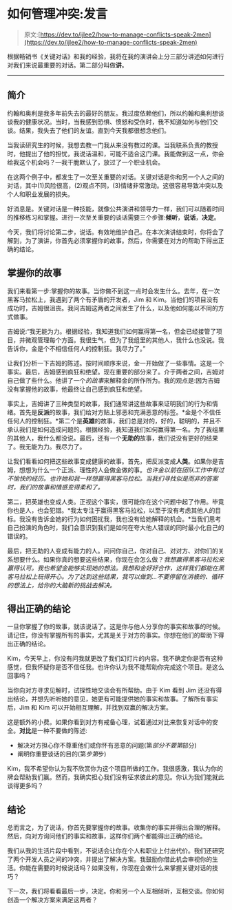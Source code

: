 # 如何管理冲突:发言

> 原文:[https://dev.to/ijlee2/how-to-manage-conflicts-speak-2men](https://dev.to/ijlee2/how-to-manage-conflicts-speak-2men)

根据畅销书《关键对话》和我的经验，我将在我的演讲会上分三部分讲述如何进行对我们来说最重要的对话。第二部分叫做**讲**。

* * *

## [](#introduction)简介

约翰和奥利是我多年前失去的最好的朋友。我过度依赖他们，所以约翰和奥利想谈谈我的健康状况。当时，当我感到恐惧、愤怒和受伤时，我不知道如何与他们交谈。结果，我失去了他们的友谊。直到今天我都很想念他们。

当我读研究生的时候，我想去教一门我从来没有教过的课。当我联系负责的教授时，他提出了他的担忧，我说话温和，可能不适合这门课。我能做到这一点，你会给我这个机会吗？—我干脆默认了，放过了一个职业机会。

在这两个例子中，都发生了一次至关重要的对话。关键对话是你和另一个人之间的对话，其中(1)风险很高，(2)观点不同，(3)情绪非常激动。这很容易导致冲突以及个人和职业发展的损失。

好消息是。关键对话是一种技能，就像公共演讲和领导力一样，我们可以随着时间的推移练习和掌握。进行一次至关重要的谈话需要三个步骤:**倾听**，**说话**，**决定**。

今天，我们将讨论第二步，说话。有效地维护自己。在本次演讲结束时，你将会了解到，为了演讲，你首先必须掌握你的故事。然后，你需要在对方的帮助下得出正确的结论。

## [](#master-your-stories)掌握你的故事

我们来看第一步:掌握你的故事。当你做不到这一点时会发生什么。去年，在一次黑客马拉松上，我遇到了两个有矛盾的开发者，Jim 和 Kim。当他们的项目没有成功时，吉姆很沮丧。我问吉姆这两者之间发生了什么，以及他如何能以不同的方式做事。

吉姆说:“我无能为力。根据经验，我知道我们如何赢得第一名，但金已经接管了项目，并微观管理每个方面。我很生气，但为了我组里的其他人，我什么也没说。我告诉你，金是个不相信任何人的控制狂。我尽力了。”

让我们分析一下吉姆的陈述。按时间顺序来说，金一开始做了一些事情。这是一个事实。最后，吉姆感到疯狂和绝望。现在重要的部分来了。介于两者之间，吉姆对自己做了些什么。他讲了一个*的故事*来解释金的所作所为。我的观点是:因为吉姆没有掌握他的故事，他最终让自己感到疯狂和绝望。

事实上，吉姆讲了三种类型的故事，我们通常讲这些故事来证明我们的行为和情绪。首先是**反派**的故事，我们给对方贴上邪恶和充满恶意的标签。*金是个不信任任何人的控制狂。*第二个是**英雄**的故事，我们总是对的，好的，聪明的，并且不承认我们是如何造成问题的。根据经验，我知道我们如何赢得第一名。为了我组里的其他人，我什么都没说。最后，还有一个**无助的**故事，我们说没有更好的结果了。我无能为力。我尽力了。

让我们看看如何把这些故事变成健康的故事。首先，把反派变成**人类**。如果你是吉姆，想想为什么一个正派、理性的人会做金做的事。*也许金以前在团队工作中有过不愉快的经历。也许她和我一样想赢得黑客马拉松。当我们寻找似是而非的答案时，我们的故事和情感变得柔和了。*

第二，把英雄也变成人类。正视这个事实，很可能你在这个问题中起了作用。毕竟你也是人，也会犯错。*我太专注于赢得黑客马拉松，以至于没有考虑其他人的目标。我没有告诉金她的行为如何困扰我，我也没有给她解释的机会。*当我们思考自己扮演的角色时，我们会意识到我们是如何在夸大他人错误的同时最小化自己的错误的。

最后，把无助的人变成有能力的人。问问你自己，你对自己、对对方、对你们的关系想要什么。如果你真的想要这些结果，你现在会怎么做？*我想赢得黑客马拉松来赢得认可。我也希望金能够实现她的想法。我想和金好好合作，这样我们都能在黑客马拉松上玩得开心。为了达到这些结果，我可以做到...不要停留在消极的、循环的想法上，给你的大脑新的挑战去解决。*

## [](#reach-the-right-conclusion)得出正确的结论

一旦你掌握了你的故事，就该说话了。这是你与他人分享你的事实和故事的时候。请记住，你没有掌握所有的事实，尤其是关于对方的事实。你想在他们的帮助下得出正确的结论。

Kim，今天早上，你没有问我就更改了我们幻灯片的内容。我不确定你是否有这种感觉，但我怀疑你是否不信任我。也许你认为我不能帮助你完成这个项目。是这么回事吗？

当你向对方寻求见解时，试探性地交谈会有所帮助。由于 Kim 看到 Jim 还没有得出结论，并想先听听她的意见，她更有可能提供她的事实和故事。了解所有事实后，Jim 和 Kim 可以开始相互理解，并找到双赢的解决方案。

这是额外的小费。如果你看到对方有戒备心理，试着通过对比来恢复对话中的安全。**对比**是一种不要做的陈述:

*   解决对方担心你不尊重他们或你怀有恶意的问题(第*部分不要第*部分)
*   阐明你重要谈话的目的(第*步第*步)

Kim，我不希望你认为我不欣赏你为这个项目所做的工作。我很感激，我认为你的牌会帮助我们赢。然而，我确实担心我们没有征求彼此的意见。你认为我们能就此谈得更多吗？

## [](#conclusion)结论

总而言之，为了说话，你首先要掌握你的故事。收集你的事实并得出合理的解释。然后，向对方询问他们的事实和故事，这样你们两个都能得出正确的结论。

我们从我的生活片段中看到，不说话会让你在个人和职业上付出代价。我们还研究了两个开发人员之间的冲突，并提出了解决方案。我鼓励你借此机会审视你的生活。你能在需要的时候说话吗？如果没有，你现在会做什么来掌握关键对话的技巧？

下一次，我们将看看最后一步，决定。你和另一个人互相倾听，互相交谈。你如何创造一个解决方案来满足这两者？